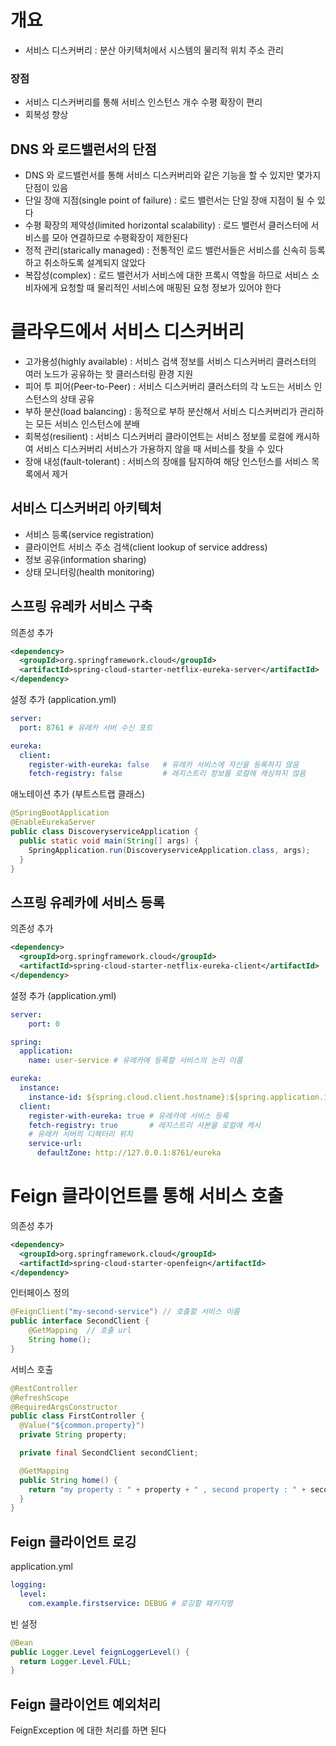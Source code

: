 # 개요
- 서비스 디스커버리 : 분산 아키텍처에서 시스템의 물리적 위치 주소 관리

### 장점
- 서비스 디스커버리를 통해 서비스 인스턴스 개수 수평 확장이 편리
- 회복성 향상

## DNS 와 로드밸런서의 단점
- DNS 와 로드밸런서를 통해 서비스 디스커버리와 같은 기능을 할 수 있지만 몇가지 단점이 있음
- 단일 장애 지점(single point of failure) : 로드 밸런서는 단일 장애 지점이 될 수 있다
- 수평 확장의 제약성(limited horizontal scalability) : 로드 밸런서 클러스터에 서비스를 모아 연결하므로 수평확장이 제한된다
- 정적 관리(starically managed) : 전통적인 로드 밸런서들은 서비스를 신속히 등록하고 취소하도록 설계되지 않았다
- 복잡성(complex) : 로드 밸런서가 서비스에 대한 프록시 역할을 하므로 서비스 소비자에게 요청할 때 물리적인 서비스에 매핑된 요청 정보가 있어야 한다

# 클라우드에서 서비스 디스커버리
- 고가용성(highly available) : 서비스 검색 정보를 서비스 디스커버리 클러스터의 여러 노드가 공유하는 핫 클러스터링 환경 지원
- 피어 투 피어(Peer-to-Peer) : 서비스 디스커버리 클러스터의 각 노드는 서비스 인스턴스의 상태 공유
- 부하 분산(load balancing) : 동적으로 부하 분산해서 서비스 디스커버리가 관리하는 모든 서비스 인스턴스에 분배
- 회복성(resilient) : 서비스 디스커버리 클라이언트는 서비스 정보를 로컬에 캐시하여 서비스 디스커버리 서비스가 가용하지 않을 때 서비스를 찾을 수 있다
- 장애 내성(fault-tolerant) : 서비스의 장애를 탐지하여 해당 인스턴스를 서비스 목록에서 제거

## 서비스 디스커버리 아키텍처
- 서비스 등록(service registration)
- 클라이언트 서비스 주소 검색(client lookup of service address)
- 정보 공유(information sharing)
- 상태 모니터링(health monitoring)

## 스프링 유레카 서비스 구축
의존성 추가
```xml
<dependency>
  <groupId>org.springframework.cloud</groupId>
  <artifactId>spring-cloud-starter-netflix-eureka-server</artifactId>
</dependency>
```

설정 추가 (application.yml)
```yml
server:
  port: 8761 # 유레카 서버 수신 포트

eureka:
  client:
    register-with-eureka: false   # 유레카 서비스에 자신을 등록하지 않음
    fetch-registry: false         # 레지스트리 정보를 로컬에 캐싱하지 않음
```

애노테이션 추가 (부트스트랩 클래스)
```java
@SpringBootApplication
@EnableEurekaServer
public class DiscoveryserviceApplication {
  public static void main(String[] args) {
    SpringApplication.run(DiscoveryserviceApplication.class, args);
  }
}
```

## 스프링 유레카에 서비스 등록
의존성 추가
```xml
<dependency>
  <groupId>org.springframework.cloud</groupId>
  <artifactId>spring-cloud-starter-netflix-eureka-client</artifactId>
</dependency>
```

설정 추가 (application.yml)
```yml
server:
    port: 0

spring:
  application:
    name: user-service # 유레카에 등록할 서비스의 논리 이름

eureka:
  instance:
    instance-id: ${spring.cloud.client.hostname}:${spring.application.instance_id:${random.value}}
  client:
    register-with-eureka: true # 유레카에 서비스 등록
    fetch-registry: true       # 레지스트리 사본을 로컬에 캐시
    # 유레카 서버의 디렉터리 위치
    service-url:
      defaultZone: http://127.0.0.1:8761/eureka
```
# Feign 클라이언트를 통해 서비스 호출
의존성 추가
```xml
<dependency>
  <groupId>org.springframework.cloud</groupId>
  <artifactId>spring-cloud-starter-openfeign</artifactId>
</dependency>
```

인터페이스 정의
```java
@FeignClient("my-second-service") // 호출할 서비스 이름
public interface SecondClient {
    @GetMapping  // 호출 url
    String home();
}
```

서비스 호출
```java
@RestController
@RefreshScope
@RequiredArgsConstructor
public class FirstController {
  @Value("${common.property}")
  private String property;

  private final SecondClient secondClient;

  @GetMapping
  public String home() {
    return "my property : " + property + " , second property : " + secondClient.home();
  }
}
```

## Feign 클라이언트 로깅
application.yml
```yml
logging:
  level:
    com.example.firstservice: DEBUG # 로깅할 패키지명
```

빈 설정
```java
@Bean
public Logger.Level feignLoggerLevel() {
  return Logger.Level.FULL;
}
```

##  Feign 클라이언트 예외처리
FeignException 에 대한 처리를 하면 된다